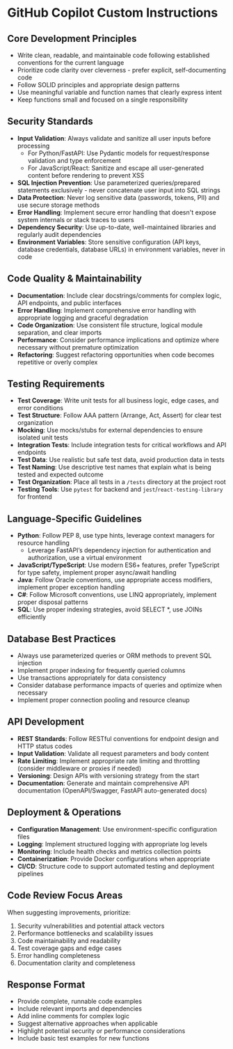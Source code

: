 # GitHub Copilot Custom Instructions

## Core Development Principles
- Write clean, readable, and maintainable code following established conventions for the current language
- Prioritize code clarity over cleverness - prefer explicit, self-documenting code
- Follow SOLID principles and appropriate design patterns
- Use meaningful variable and function names that clearly express intent
- Keep functions small and focused on a single responsibility

## Security Standards
- **Input Validation**: Always validate and sanitize all user inputs before processing
  - For Python/FastAPI: Use Pydantic models for request/response validation and type enforcement
  - For JavaScript/React: Sanitize and escape all user-generated content before rendering to prevent XSS
- **SQL Injection Prevention**: Use parameterized queries/prepared statements exclusively - never concatenate user input into SQL strings
- **Data Protection**: Never log sensitive data (passwords, tokens, PII) and use secure storage methods
- **Error Handling**: Implement secure error handling that doesn't expose system internals or stack traces to users
- **Dependency Security**: Use up-to-date, well-maintained libraries and regularly audit dependencies
- **Environment Variables**: Store sensitive configuration (API keys, database credentials, database URLs) in environment variables, never in code

## Code Quality & Maintainability
- **Documentation**: Include clear docstrings/comments for complex logic, API endpoints, and public interfaces
- **Error Handling**: Implement comprehensive error handling with appropriate logging and graceful degradation
- **Code Organization**: Use consistent file structure, logical module separation, and clear imports
- **Performance**: Consider performance implications and optimize where necessary without premature optimization
- **Refactoring**: Suggest refactoring opportunities when code becomes repetitive or overly complex

## Testing Requirements
- **Test Coverage**: Write unit tests for all business logic, edge cases, and error conditions
- **Test Structure**: Follow AAA pattern (Arrange, Act, Assert) for clear test organization
- **Mocking**: Use mocks/stubs for external dependencies to ensure isolated unit tests
- **Integration Tests**: Include integration tests for critical workflows and API endpoints
- **Test Data**: Use realistic but safe test data, avoid production data in tests
- **Test Naming**: Use descriptive test names that explain what is being tested and expected outcome
- **Test Organization**: Place all tests in a `/tests` directory at the project root
- **Testing Tools**: Use `pytest` for backend and `jest`/`react-testing-library` for frontend

## Language-Specific Guidelines
- **Python**: Follow PEP 8, use type hints, leverage context managers for resource handling
  - Leverage FastAPI’s dependency injection for authentication and authorization, use a virtual environment
- **JavaScript/TypeScript**: Use modern ES6+ features, prefer TypeScript for type safety, implement proper async/await handling
- **Java**: Follow Oracle conventions, use appropriate access modifiers, implement proper exception handling
- **C#**: Follow Microsoft conventions, use LINQ appropriately, implement proper disposal patterns
- **SQL**: Use proper indexing strategies, avoid SELECT *, use JOINs efficiently

## Database Best Practices
- Always use parameterized queries or ORM methods to prevent SQL injection
- Implement proper indexing for frequently queried columns
- Use transactions appropriately for data consistency
- Consider database performance impacts of queries and optimize when necessary
- Implement proper connection pooling and resource cleanup

## API Development
- **REST Standards**: Follow RESTful conventions for endpoint design and HTTP status codes
- **Input Validation**: Validate all request parameters and body content
- **Rate Limiting**: Implement appropriate rate limiting and throttling (consider middleware or proxies if needed)
- **Versioning**: Design APIs with versioning strategy from the start
- **Documentation**: Generate and maintain comprehensive API documentation (OpenAPI/Swagger, FastAPI auto-generated docs)

## Deployment & Operations
- **Configuration Management**: Use environment-specific configuration files
- **Logging**: Implement structured logging with appropriate log levels
- **Monitoring**: Include health checks and metrics collection points
- **Containerization**: Provide Docker configurations when appropriate
- **CI/CD**: Structure code to support automated testing and deployment pipelines

## Code Review Focus Areas
When suggesting improvements, prioritize:
1. Security vulnerabilities and potential attack vectors
2. Performance bottlenecks and scalability issues
3. Code maintainability and readability
4. Test coverage gaps and edge cases
5. Error handling completeness
6. Documentation clarity and completeness

## Response Format
- Provide complete, runnable code examples
- Include relevant imports and dependencies
- Add inline comments for complex logic
- Suggest alternative approaches when applicable
- Highlight potential security or performance considerations
- Include basic test examples for new functions